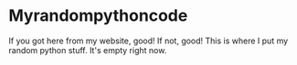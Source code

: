 # Myrandompythoncode
If you got here from my website, good! If not, good! This is where I put my random python stuff.
It's empty right now.
